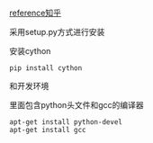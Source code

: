 #

[reference知乎](https://zhuanlan.zhihu.com/p/265462717)

采用setup.py方式进行安装

安装cython

```text
pip install cython
```

和开发环境

里面包含python头文件和gcc的编译器

```
apt-get install python-devel
apt-get install gcc
```

